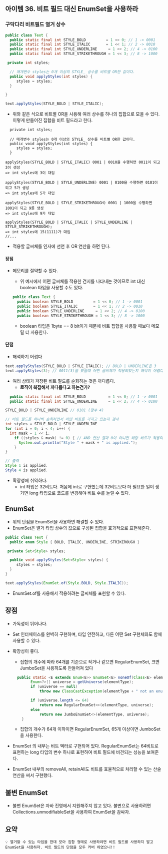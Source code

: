 ## 아이템 36. 비트 필드 대신 EnumSet을 사용하라

### 구닥다리 비트필드 열거 상수

```java
public class Text {
  public static final int STYLE_BOLD         = 1 << 0; // 1 -> 0001
  public static final int STYLE_ITALIC       = 1 << 1; // 2 -> 0010
  public static final int STYLE_UNDERLINE     = 1 << 2; // 4 -> 0100
  public static final int STYLE_STRIKETHROUGH = 1 << 3; // 8 -> 1000

 private int styles;

  // 매개변수 styles는 0개 이상의 STYLE_ 상수를 비트별 OR한 값이다.
  public void applyStyles(int styles) {
     styles = styles;
  }

}
```

```java
text.applyStyles(STYLE_BOLD | STYLE_ITALIC);
```
- 위와 같은 식으로 비트별 OR을 사용해 여러 상수를 하나의 집합으로 모을 수 있다. 이렇게 만들어진 집합을 비트 필드라고 한다.

```
  private int styles;

  // 매개변수 styles는 0개 이상의 STYLE_ 상수를 비트별 OR한 값이다.
  public void applyStyles(int styles) {
     styles = styles;
  }

applyStyles(STYLE_BOLD | STYLE_ITALIC) 0001 | 0010을 수행하면 0011이 되고 3이 생성
=> int styles에 3이 대입

applyStyles(STYLE_BOLD | STYLE_UNDERLINE) 0001 | 0100을 수행하면 0101이 되고 5가 생성
=> int styles에 5가 대입

applyStyles(STYLE_BOLD | STYLE_STRIKETHROUGH) 0001 | 1000을 수행하면 1001이 되고 9를 생성
=> int styles에 9가 대입

applyStyles(STYLE_BOLD | STYLE_ITALIC | STYLE_UNDERLINE | STYLE_STRIKETHROUGH);
=> int styles에 15(1111)가 대입
//...
```
- 적용할 글씨체를 인자에 선언 후 OR 연산을 하면 된다.


#### 장점
- 메모리를 절약할 수 있다.
    - 위 예시에서 어떤 글씨체를 적용한 건지를 나타내는 것이므로 int 대신 boolean 타입을 사용할 수도 있다.

    ```java
    public class Text {
      public boolean STYLE_BOLD         = 1 << 0; // 1 -> 0001
      public boolean STYLE_ITALIC       = 1 << 1; // 2 -> 0010
      public boolean STYLE_UNDERLINE     = 1 << 2; // 4 -> 0100
      public boolean STYLE_STRIKETHROUGH = 1 << 3; // 8 -> 1000
    ```

    - boolean 타입은 1byte == 8 bit이기 때문에 비트 집합을 사용할 때보다 메모릴 더 사용한다.

#### 단점

- 해석하기 어렵다

```java
text.applyStyles(STYLE_BOLD | STYLE_ITALIC); // BOLD | UNDERLINE은 3
text.applyStyles(3); // 0011(3)을 봤을때 어떤 글씨체가 적용되었는지 해석이 어렵다
```

- 여러 상태가 저장된 비트 필드를 순회하는 것은 까다롭다.
    - **로직이 복잡해서 까다롭다고 하는건가?**

```java
  public static final int STYLE_BOLD          = 1 << 0; // 1 -> 0001
  public static final int STYLE_UNDERLINE     = 1 << 2; // 4 -> 0100

STYLE_BOLD | STYLE_UNDERLINE // 0101 (정수 4)

// 비트 필드를 하나씩 순회하면서 어떤 비트를 가지고 있는지 검사
int styles = STYLE_BOLD | STYLE_UNDERLINE
for (int i = 0; i < 4; i++) {
  int mask = 1 << i;
    if ((styles & mask) != 0) { // AND 연산 결과 0이 아니면 해당 비트가 적용되어 있음
      System.out.println("Style " + mask + " is applied.");
    }
} 

// 출력
Style 1 is applied.
Style 4 is applied.

```

- 확장성에 취약하다.
    - int 타입은 32비트다. 처음에 int로 구현했는데 32비트보다 더 필요한 일이 생기면 long 타입으로 코드를 변경해야 비트 수를 늘릴 수 있다.

## EnumSet

- 위의 단점을 EnumSet을 사용하면 해결할 수 있다.
- EnumSet은 열거 타입 상수의 값으로 구성된 집합을 효과적으로 표현해준다.

```java
public class Text {
  public enum Style { BOLD, ITALIC, UNDERLINE, STRIKEROUGH }

 private Set<Style> styles;

  public void applyStyles(Set<Style> styles) {
     styles = styles;
  }
}
```

```java
text.applyStyles(EnumSet.of(Style.BOLD, Style.ITALIC));
```

- EnumSet.of를 사용해서 적용하려는 글씨체를 표현할 수 있다.

## 장점

- 가독성이 뛰어나다.
- Set 인터페이스를 완벽히 구현하며, 타입 안전하고, 다른 어떤 Set 구현체와도 함께 사용할 수 있다.
- 확장성이 좋다.
    - 집합의 개수에 따라 64개를 기준으로 작거나 같으면 RegularEnumSet, 크면 JumboSet을 사용하도록 만들어져 있다

    ```java
      public static <E extends Enum<E>> EnumSet<E> noneOf(Class<E> elementType) {
            Enum<?>[] universe = getUniverse(elementType);
            if (universe == null)
                throw new ClassCastException(elementType + " not an enum");
    
            if (universe.length <= 64)
                return new RegularEnumSet<>(elementType, universe);
            else
                return new JumboEnumSet<>(elementType, universe);
        }
    ```

    - 집합의 개수가 64개 이하이면 RegularEnumSet, 65개 이상이면 JumboSet을 사용한다.
- EnumSet 의 내부는 비트 벡터로 구현되어 있다.  RegularEnumSet는 64비트로 표현하는 long 타입의 변수 하나로 표현하여 비트 필드에 비견되는 성능을 보여준다.
- EnumSet 내부의 removeAll, retainAll도 비트를 효율적으로 처리할 수 있는 산술연산을 써서 구현했다.

##  불변 EnumSet

- 불변 EnumSet은 자바 진영에서 지원해주지 않고 있다. 불변으로 사용하려면 Collections.unmodifiableSet을 사용하여 EnumSet을 감싸자.

## 요약

```text
💡 열거할 수 있는 타입을 한데 모아 집합 형태로 사용하려면 비트 필드를 사용하지 말고 EnumSet을 사용하자. 비트 필드의 단점을 모두 커버 하였으니!!
```
